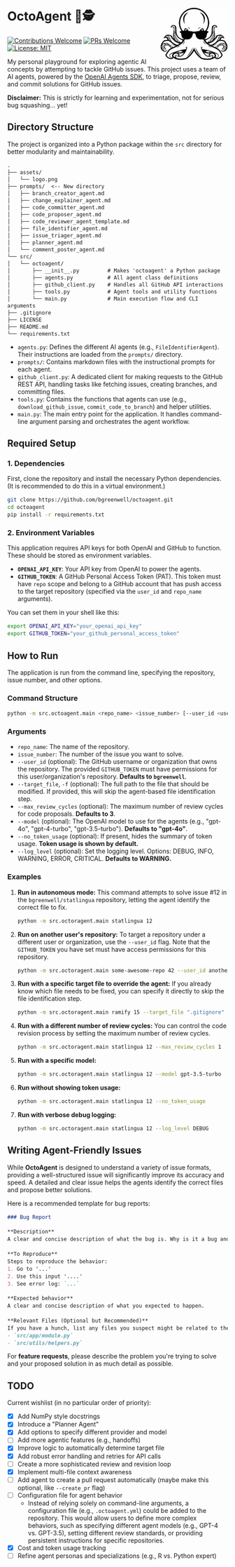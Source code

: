 # OctoAgent 🐙🕵️ <img src="assets/logo.png" align="right" height="120" alt="octoagent logo" />

[![Contributions Welcome](https://img.shields.io/badge/contributions-welcome-brightgreen.svg?style=flat-square)](https://github.com/bgreenwell/octoagent/issues)
[![PRs Welcome](https://img.shields.io/badge/PRs-welcome-brightgreen.svg?style=flat-square)](http://makeapullrequest.com)
[![License: MIT](https://img.shields.io/badge/License-MIT-yellow.svg?style=flat-square)](https://opensource.org/licenses/MIT)

My personal playground for exploring agentic AI concepts by attempting to tackle GitHub issues. This project uses a team of AI agents, powered by the [OpenAI Agents SDK](https://github.com/openai/openai-agents-python), to triage, propose, review, and commit solutions for GitHub issues.

**Disclaimer:** This is strictly for learning and experimentation, not for serious bug squashing... yet!

## Directory Structure

The project is organized into a Python package within the `src` directory for better modularity and maintainability.

```
.
├── assets/
│   └── logo.png 
├── prompts/  <-- New directory
│   ├── branch_creator_agent.md
│   ├── change_explainer_agent.md
│   ├── code_committer_agent.md
│   ├── code_proposer_agent.md
│   ├── code_reviewer_agent_template.md
│   ├── file_identifier_agent.md
│   ├── issue_triager_agent.md
│   ├── planner_agent.md
│   └── comment_poster_agent.md
└── src/
│   └── octoagent/
│       ├── __init__.py         # Makes 'octoagent' a Python package
│       ├── agents.py           # All agent class definitions
│       ├── github_client.py    # Handles all GitHub API interactions
│       ├── tools.py            # Agent tools and utility functions
│       └── main.py             # Main execution flow and CLI arguments
├── .gitignore
├── LICENSE
├── README.md
└── requirements.txt
```

* `agents.py`: Defines the different AI agents (e.g., `FileIdentifierAgent`). Their instructions are loaded from the `prompts/` directory.
* `prompts/`: Contains markdown files with the instructional prompts for each agent.
* `github_client.py`: A dedicated client for making requests to the GitHub REST API, handling tasks like fetching issues, creating branches, and committing files.
* `tools.py`: Contains the functions that agents can use (e.g., `download_github_issue`, `commit_code_to_branch`) and helper utilities.
* `main.py`: The main entry point for the application. It handles command-line argument parsing and orchestrates the agent workflow.

## Required Setup

### 1. Dependencies
First, clone the repository and install the necessary Python dependencies. (It is recommended to do this in a virtual environment.)

```bash
git clone https://github.com/bgreenwell/octoagent.git
cd octoagent
pip install -r requirements.txt
```

### 2. Environment Variables
This application requires API keys for both OpenAI and GitHub to function. These should be stored as environment variables.

* **`OPENAI_API_KEY`**: Your API key from OpenAI to power the agents.
* **`GITHUB_TOKEN`**: A GitHub Personal Access Token (PAT). This token must have `repo` scope and belong to a GitHub account that has push access to the target repository (specified via the `user_id` and `repo_name` arguments).

You can set them in your shell like this:

```bash
export OPENAI_API_KEY="your_openai_api_key"
export GITHUB_TOKEN="your_github_personal_access_token"
```

## How to Run

The application is run from the command line, specifying the repository, issue number, and other options.

### Command Structure
```bash
python -m src.octoagent.main <repo_name> <issue_number> [--user_id <user_id>] [--target_file <path>] [--max_review_cycles <int>] [--model <model_name>] [--no_token_usage] [--log_level <LEVEL>]
```

### Arguments
* `repo_name`: The name of the repository.
* `issue_number`: The number of the issue you want to solve.
* `--user_id` (optional): The GitHub username or organization that owns the repository. The provided `GITHUB_TOKEN` must have permissions for this user/organization's repository. **Defaults to `bgreenwell`**.
* `--target_file`, `-f` (optional): The full path to the file that should be modified. If provided, this will skip the agent-based file identification step.
* `--max_review_cycles` (optional): The maximum number of review cycles for code proposals. **Defaults to 3**.
* `--model` (optional): The OpenAI model to use for the agents (e.g., "gpt-4o", "gpt-4-turbo", "gpt-3.5-turbo"). **Defaults to "gpt-4o"**.
* `--no_token_usage` (optional): If present, hides the summary of token usage. **Token usage is shown by default.**
* `--log_level` (optional): Set the logging level. Options: DEBUG, INFO, WARNING, ERROR, CRITICAL. **Defaults to WARNING.**

### Examples

1.  **Run in autonomous mode:**
    This command attempts to solve issue #12 in the `bgreenwell/statlingua` repository, letting the agent identify the correct file to fix.
    ```bash
    python -m src.octoragent.main statlingua 12
    ```

2.  **Run on another user's repository:**
    To target a repository under a different user or organization, use the `--user_id` flag. Note that the `GITHUB_TOKEN` you have set must have access permissions for this repository.
    ```bash
    python -m src.octoragent.main some-awesome-repo 42 --user_id another-developer
    ```
    
3.  **Run with a specific target file to override the agent:**
    If you already know which file needs to be fixed, you can specify it directly to skip the file identification step.
    ```bash
    python -m src.octoragent.main ramify 15 --target_file ".gitignore"
    ```

4.  **Run with a different number of review cycles:**
    You can control the code revision process by setting the maximum number of review cycles.
    ```bash
    python -m src.octoragent.main statlingua 12 --max_review_cycles 1
    ```

5.  **Run with a specific model:**
    ```bash
    python -m src.octoragent.main statlingua 12 --model gpt-3.5-turbo
    ```

6.  **Run without showing token usage:**
    ```bash
    python -m src.octoragent.main statlingua 12 --no_token_usage
    ```

7.  **Run with verbose debug logging:**
    ```bash
    python -m src.octoragent.main statlingua 12 --log_level DEBUG
    ```

## Writing Agent-Friendly Issues

While **OctoAgent** is designed to understand a variety of issue formats, providing a well-structured issue will significantly improve its accuracy and speed. A detailed and clear issue helps the agents identify the correct files and propose better solutions.

Here is a recommended template for bug reports:

````markdown
### Bug Report

**Description**
A clear and concise description of what the bug is. Why is it a bug and what is the expected outcome?

**To Reproduce**
Steps to reproduce the behavior:
1. Go to '...'
2. Use this input '....'
3. See error log: `...`

**Expected behavior**
A clear and concise description of what you expected to happen.

**Relevant Files (Optional but Recommended)**
If you have a hunch, list any files you suspect might be related to the issue. This is extremely helpful for the `FileIdentifierAgent`.
- `src/app/module.py`
- `src/utils/helpers.py`
````

For **feature requests**, please describe the problem you're trying to solve and your proposed solution in as much detail as possible.

## TODO

Current wishlist (in no particular order of priority):

- [x] Add NumPy style docstrings 
- [x] Introduce a "Planner Agent"
- [x] Add options to specify different provider and model 
- [ ] Add more agentic features (e.g., handoffs)
- [x] Improve logic to automatically determine target file
- [x] Add robust error handling and retries for API calls
- [ ] Create a more sophisticated review and revision loop
- [x] Implement multi-file context awareness
- [ ] Add agent to create a pull request automatically (maybe make this optional, like `--create_pr` flag)
- [ ] Configuration file for agent behavior
  * Instead of relying solely on command-line arguments, a configuration file (e.g., `.octoagent.yml`) could be added to the repository. This would allow users to define more complex behaviors, such as specifying different agent models (e.g., GPT-4 vs. GPT-3.5), setting different review standards, or providing persistent instructions for specific repositories.
- [x] Cost and token usage tracking
- [ ] Refine agent personas and specializations (e.g., R vs. Python expert)